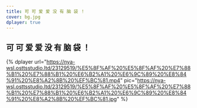 ```yaml
---
title: 可 可 爱 爱 没 有 脑 袋 ！
cover: bg.jpg
dplayer: true
---
```


## 可 可 爱 爱 没 有 脑 袋 ！

{%  dplayer
    url="https://nya-wsl.osttsstudio.ltd/23129519/%E5%8F%AF%20%E5%8F%AF%20%E7%88%B1%20%E7%88%B1%20%E6%B2%A1%20%E6%9C%89%20%E8%84%91%20%E8%A2%8B%20%EF%BC%81.mp4"
    pic="https://nya-wsl.osttsstudio.ltd/23129519/%E5%8F%AF%20%E5%8F%AF%20%E7%88%B1%20%E7%88%B1%20%E6%B2%A1%20%E6%9C%89%20%E8%84%91%20%E8%A2%8B%20%EF%BC%81.jpg"
%}
